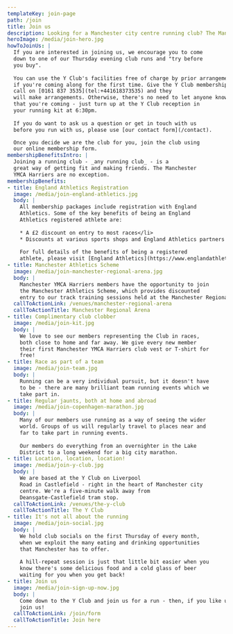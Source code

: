 ```yaml
---
templateKey: join-page
path: /join
title: Join us
description: Looking for a Manchester city centre running club? The Manchester YMCA Harriers might just be the club for you!
heroImage: /media/join-hero.jpg
howToJoinUs: |
  If you are interested in joining us, we encourage you to come
  down to one of our Thursday evening club runs and "try before
  you buy".
  
  You can use the Y Club's facilities free of charge by prior arrangement
  if you're coming along for the first time. Give the Y Club membership team a
  call on [0161 837 3535](tel:+441618373535) and they
  will make arrangements. Otherwise, there's no need to let anyone know
  that you're coming - just turn up at the Y Club reception in
  your running kit at 6:30pm.
  
  If you do want to ask us a question or get in touch with us
  before you run with us, please use [our contact form](/contact).

  Once you decide we are the club for you, join the club using
  our online membership form.
membershipBenefitsIntro: |
  Joining a running club - _any running club_ - is a
  great way of getting fit and making friends. The Manchester
  YMCA Harriers are no exception.
membershipBenefits:
- title: England Athletics Registration
  image: /media/join-england-athletics.jpg
  body: |
    All membership packages include registration with England
    Athletics. Some of the key benefits of being an England
    Athletics registered athlete are:
  
    * A £2 discount on entry to most races</li>
    * Discounts at various sports shops and England Athletics partners
    
    For full details of the benefits of being a registered
    athlete, please visit [England Athletics](https://www.englandathletics.org)
- title: Manchester Athletics Scheme
  image: /media/join-manchester-regional-arena.jpg
  body: |
    Manchester YMCA Harriers members have the opportunity to join
    the Manchester Athletics Scheme, which provides discounted
    entry to our track training sessions held at the Manchester Regional Arena.
  callToActionLink: /venues/manchester-regional-arena
  callToActionTitle: Manchester Regional Arena
- title: Complimentary club clobber
  image: /media/join-kit.jpg
  body: |
    We love to see our members representing the Club in races,
    both close to home and far away. We give every new member
    their first Manchester YMCA Harriers club vest or T-shirt for
    free!
- title: Race as part of a team
  image: /media/join-team.jpg
  body: |
    Running can be a very individual pursuit, but it doesn't have
    to be - there are many brilliant team running events which we
    take part in.
- title: Regular jaunts, both at home and abroad
  image: /media/join-copenhagen-marathon.jpg
  body: |
    Many of our members use running as a way of seeing the wider
    world. Groups of us will regularly travel to places near and
    far to take part in running events.
  
    Our members do everything from an overnighter in the Lake
    District to a long weekend for a big city marathon.
- title: Location, location, location!
  image: /media/join-y-club.jpg
  body: |
    We are based at the Y Club on Liverpool
    Road in Castlefield - right in the heart of Manchester city
    centre. We're a five-minute walk away from
    Deansgate-Castlefield tram stop.
  callToActionLink: /venues/the-y-club
  callToActionTitle: The Y Club
- title: It's not all about the running
  image: /media/join-social.jpg
  body: |
    We hold club socials on the first Thursday of every month,
    when we exploit the many eating and drinking opportunities
    that Manchester has to offer.
                 
    A hill-repeat session is just that little bit easier when you
    know there's some delicious food and a cold glass of beer
    waiting for you when you get back!
- title: Join us
  image: /media/join-sign-up-now.jpg
  body: |
    Come down to the Y Club and join us for a run - then, if you like us, 
    join us!
  callToActionLink: /join/form
  callToActionTitle: Join here
---
```

